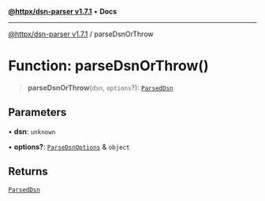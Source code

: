 [**@httpx/dsn-parser v1.7.1**](../README.md) • **Docs**

***

[@httpx/dsn-parser v1.7.1](../README.md) / parseDsnOrThrow

# Function: parseDsnOrThrow()

> **parseDsnOrThrow**(`dsn`, `options`?): [`ParsedDsn`](../type-aliases/ParsedDsn.md)

## Parameters

• **dsn**: `unknown`

• **options?**: [`ParseDsnOptions`](../type-aliases/ParseDsnOptions.md) & `object`

## Returns

[`ParsedDsn`](../type-aliases/ParsedDsn.md)

